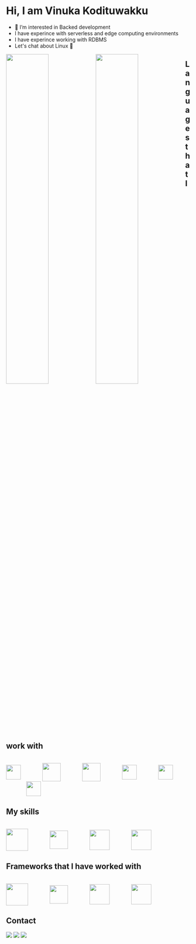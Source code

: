 # Hi, I am Vinuka Kodituwakku

- 👀 I’m interested in Backed development
- I have experince with serverless and edge computing environments
- I have experince working with RDBMS
- Let's chat about Linux 🙂

<img align="left" width="48%" src="https://github-readme-stats.vercel.app/api?username=VinukaThejana&show_icons=true&theme=dracula"/>
<img align="left" width="48%" src="https://github-readme-streak-stats.herokuapp.com/?user=vinukaThejana&theme=dracula&hide_border=false"/>

## Languages that I work with

<div style="display: inline_block"><br>
 <img height="40" align="center" src="https://cdn.jsdelivr.net/gh/devicons/devicon/icons/go/go-original.svg" />
  &nbsp;&nbsp;&nbsp;&nbsp;&nbsp;&nbsp;&nbsp;&nbsp;&nbsp;&nbsp;&nbsp;&nbsp;&nbsp;
  <img height="50" align="center" src="https://cdn.jsdelivr.net/gh/devicons/devicon/icons/rust/rust-plain.svg" />
  &nbsp;&nbsp;&nbsp;&nbsp;&nbsp;&nbsp;&nbsp;&nbsp;&nbsp;&nbsp;&nbsp;&nbsp;&nbsp;
  <img height="50" align="center" src="https://cdn.jsdelivr.net/gh/devicons/devicon/icons/python/python-original.svg" />
  &nbsp;&nbsp;&nbsp;&nbsp;&nbsp;&nbsp;&nbsp;&nbsp;&nbsp;&nbsp;&nbsp;&nbsp;&nbsp;
  <img height="40" align="center" src="https://cdn.jsdelivr.net/gh/devicons/devicon/icons/typescript/typescript-original.svg" />
  &nbsp;&nbsp;&nbsp;&nbsp;&nbsp;&nbsp;&nbsp;&nbsp;&nbsp;&nbsp;&nbsp;&nbsp;&nbsp;
  <img height="40" align="center" src="https://cdn.jsdelivr.net/gh/devicons/devicon/icons/mysql/mysql-original.svg" />
  &nbsp;&nbsp;&nbsp;&nbsp;&nbsp;&nbsp;&nbsp;&nbsp;&nbsp;&nbsp;&nbsp;&nbsp;&nbsp;
  <img height="40" align="center" src="https://cdn.jsdelivr.net/gh/devicons/devicon/icons/lua/lua-original-wordmark.svg" />
  &nbsp;&nbsp;&nbsp;&nbsp;&nbsp;&nbsp;&nbsp;&nbsp;&nbsp;&nbsp;&nbsp;&nbsp;&nbsp;
</div>

## My skills
<div style="display: inline_block"><br>
 <img height="60" align="center" src="https://cdn.jsdelivr.net/gh/devicons/devicon/icons/docker/docker-original-wordmark.svg" />
  &nbsp;&nbsp;&nbsp;&nbsp;&nbsp;&nbsp;&nbsp;&nbsp;&nbsp;&nbsp;&nbsp;&nbsp;&nbsp;
  <img height="50" align="center" src="https://cdn.jsdelivr.net/gh/devicons/devicon/icons/linux/linux-original.svg" />
  &nbsp;&nbsp;&nbsp;&nbsp;&nbsp;&nbsp;&nbsp;&nbsp;&nbsp;&nbsp;&nbsp;&nbsp;&nbsp;
  <img height="55" align="center" src="https://cdn.jsdelivr.net/gh/devicons/devicon/icons/googlecloud/googlecloud-original.svg" />
  &nbsp;&nbsp;&nbsp;&nbsp;&nbsp;&nbsp;&nbsp;&nbsp;&nbsp;&nbsp;&nbsp;&nbsp;&nbsp;
  <img height="55" align="center" src="https://cdn.jsdelivr.net/gh/devicons/devicon/icons/amazonwebservices/amazonwebservices-original-wordmark.svg" />
  &nbsp;&nbsp;&nbsp;&nbsp;&nbsp;&nbsp;&nbsp;&nbsp;&nbsp;&nbsp;&nbsp;&nbsp;&nbsp;
</div>

## Frameworks that I have worked with

<div style="display: inline_block"><br>
 <img height="60" align="center" src="https://cdn.jsdelivr.net/gh/devicons/devicon/icons/nextjs/nextjs-original.svg" />
  &nbsp;&nbsp;&nbsp;&nbsp;&nbsp;&nbsp;&nbsp;&nbsp;&nbsp;&nbsp;&nbsp;&nbsp;&nbsp;
  <img height="50" align="center" src="https://trpc.io/img/logo.svg" />
  &nbsp;&nbsp;&nbsp;&nbsp;&nbsp;&nbsp;&nbsp;&nbsp;&nbsp;&nbsp;&nbsp;&nbsp;&nbsp;
  <img height="55" align="center" src="https://www.freelogovectors.net/wp-content/uploads/2022/01/prisma_logo-freelogovectors.net_.png" />
  &nbsp;&nbsp;&nbsp;&nbsp;&nbsp;&nbsp;&nbsp;&nbsp;&nbsp;&nbsp;&nbsp;&nbsp;&nbsp;
  <img height="55" align="center" src="https://cdn.jsdelivr.net/gh/devicons/devicon/icons/express/express-original.svg" />
  &nbsp;&nbsp;&nbsp;&nbsp;&nbsp;&nbsp;&nbsp;&nbsp;&nbsp;&nbsp;&nbsp;&nbsp;&nbsp;
</div>

## Contact
  
<div>
  <a href="https://www.linkedin.com/in/vinuka-kodituwakku-6081621b1/" target="_blank"><img src="https://img.shields.io/badge/-LinkedIn-%230077B?style=for-the-badge&logo=linkedin&logoColor=white" target="_blank"></a>
  <a href="https://twitter.com/vinukathejana" target="_blank"><img src="https://img.shields.io/badge/-Twitter-%230077B5?style=for-the-badge&logo=twitter&logoColor=white" target="_blank"></a>
  <a href = "mailto: vinukakodituwakku@gmail.com"><img src="https://img.shields.io/badge/-Gmail-%23EA4335?style=for-the-badge&logo=gmail&logoColor=white" target="_blank"></a>
 </br>
</br>

</div>
